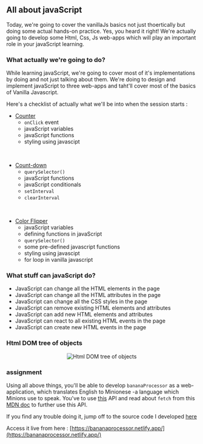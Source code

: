 ## All about javaScript
Today, we're going to cover the vanillaJs basics not just thoertically but doing some actual hands-on practice. Yes, you heard it right! We're actually going to develop some Html, Css, Js web-apps which will play an important role in your javaScript learning.

### What actually we're going to do?
While learning javaScript, we're going to cover most of it's implementations by doing and not just talking about them. We're doing to design and implement javaScript to three web-apps and taht'll cover most of the basics of Vanilla Javascript.

Here's a checklist of actually what we'll be into when the session starts :

* [Counter](https://n8pii.csb.app/)
  * `onClick` event
  * javaScript variables
  * javaScript functions
  * styling using javascipt
 
<br />

* [Count-down](https://1ih4b.csb.app/) 
  * `querySelector()`
  * javaScript functions
  * javaScript conditionals
  * `setInterval`
  * `clearInterval`
 
<br /> 

* [Color Flipper](https://josji.csb.app/)
  * javaScript variables
  * defining functions in javaScript
  * `querySelector()`
  * some pre-defined javascript functions
  * styling using javascipt
  * for loop in vanilla javascript
  
### What stuff can javaScript do?
* JavaScript can change all the HTML elements in the page
* JavaScript can change all the HTML attributes in the page
* JavaScript can change all the CSS styles in the page
* JavaScript can remove existing HTML elements and attributes
* JavaScript can add new HTML elements and attributes
* JavaScript can react to all existing HTML events in the page
* JavaScript can create new HTML events in the page


### Html DOM tree of objects
<p align="center">
  <img src="https://i.ibb.co/z7MfsvG/screely-1621107110994.png" title="Html DOM tree of objects"/>
</p>

### assignment
Using all above things, you'll be able to develop `bananaProcessor` as a web-application, which translates English to Minionese -a language which Minions use to speak. You've to use [this](https://api.funtranslations.com/translate/minion.json) API and read about `fetch` from this [MDN doc](https://developer.mozilla.org/en-US/docs/Web/API/Fetch_API/Using_Fetch) to further use this API.

If you find any trouble doing it, jump off to the source code I developed [here](https://github.com/parthpandyappp/BananaProcessor)

Access it live from here : [https://bananaprocessor.netlify.app/](https://bananaprocessor.netlify.app/)
